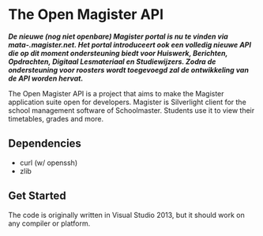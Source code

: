 The Open Magister API
========

***De nieuwe (nog niet openbare) Magister portal is nu te vinden via mata-<schoolnaam>.magister.net. Het portal introduceert ook een volledig nieuwe API die op dit moment ondersteuning biedt voor Huiswerk, Berichten, Opdrachten, Digitaal Lesmateriaal en Studiewijzers. Zodra de ondersteuning voor roosters wordt toegevoegd zal de ontwikkeling van de API worden hervat.***

The Open Magister API is a project that aims to make the Magister application suite open for developers. Magister is Silverlight client for the school management software of Schoolmaster. Students use it to view their timetables, grades and more.

Dependencies
--------
*	curl (w/ openssh)
*	zlib

Get Started
--------
The code is originally written in Visual Studio 2013, but it should work on any compiler or platform.
